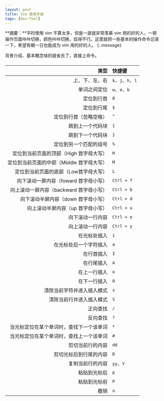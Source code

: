 ```yaml
---
layout: post
title: Vim 使用手册
tags: [Dev-Tool]
---
```


**摘要：**平时使用 vim 不算太多，但是一直就非常羡慕 vim 用的好的人，一顿操作页面咔咔切换，颜色咔咔切换，炫得不行。这里就把一些基本的操作命令记录一下，希望有朝一日也能成为 vim 用的好的人。
{:.message}

背景介绍、基本概念啥的就省去了，直接上命令。

### 

| 类型 | 快捷键 |
| ---: | :--- |
| 上、下、左、右 | `k`、`j`、`h`、`l` |
| 单词之间定位 | `w`、`e`、`b` |
| 定位到行首 | `0` |
| 定位到行尾 | `$` |
| 定位到行首（忽略空格） | `^` |
| 跳到上一个代码块 | `{` |
| 跳到下一个代码块 | `}` |
| 定位到另一个匹配的括号 | `%` |
| 定位到当前页面的顶部（High 首字母大写） | `H` |
| 定位到当前页面的中部（Middle 首字母大写） | `M` |
| 定位到当前页面的底部（Low首字母大写） | `L` |
| 向下滚动一屏内容（foward 首字母小写） | `Ctrl + f` |
| 向上滚动一屏内容（backward 首字母小写） | `Ctrl + b` |
| 向下滚动半屏内容（down 首字母小写） | `Ctrl + d` |
| 向上滚动半屏内容（up 首字母小写） | `Ctrl + u` |
| 向下滚动一行内容 | `Ctrl + e` |
| 向上滚动一行内容 | `Ctrl + y` |
| 在光标处插入 | `i` |
| 在光标处后一个字符插入 | `a` |
| 在行首插入 | `I` |
| 在行尾插入 | `A` |
| 在上一行插入 | `o` |
| 在下一行插入 | `O` |
| 清除当前字符并进入插入模式 | `s` |
| 清除当前行并进入插入模式 | `S` |
| 正向查找 | `/` |
| 反向查找 | `?` |
| 当光标定位在某个单词时，查找下一个该单词 | `*` |
| 当光标定位在某个单词时，查找上一个该单词 | `#` |
| 剪切当前行的内容 | `dd` |
| 剪切光标后到行尾的内容 | `D` |
| 复制当前行的内容 | `yy`、`Y` |
| 粘贴到光标后 | `p` |
| 粘贴到光标前 | `P` |
| 撤销 | `u` |
